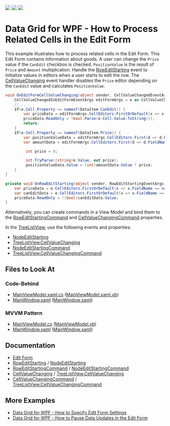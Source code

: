 <!-- default badges list -->
![](https://img.shields.io/endpoint?url=https://codecentral.devexpress.com/api/v1/VersionRange/393277465/21.2.2%2B)
[![](https://img.shields.io/badge/Open_in_DevExpress_Support_Center-FF7200?style=flat-square&logo=DevExpress&logoColor=white)](https://supportcenter.devexpress.com/ticket/details/T1037808)
[![](https://img.shields.io/badge/📖_How_to_use_DevExpress_Examples-e9f6fc?style=flat-square)](https://docs.devexpress.com/GeneralInformation/403183)
<!-- default badges end -->
# Data Grid for WPF - How to Process Related Cells in the Edit Form

This example illustrates how to process related cells in the Edit Form. This Edit Form contains information about goods. A user can change the `Price` value if the `CanEdit` checkbox is checked. `PositionValue` is the result of `Price` and `Amount` multiplication. Handle the [RowEditStarting](https://docs.devexpress.com/WPF/DevExpress.Xpf.Grid.TableView.RowEditStarting) event to initialize values in editors when a user starts to edit the row. The [CellValueChanging](https://docs.devexpress.com/WPF/DevExpress.Xpf.Grid.GridViewBase.CellValueChanging) event handler disables the `Price` editor depending on the `CanEdit` value and calculates `PositionValue`. 

```cs
void OnEditFormCellValueChanging(object sender, CellValueChangedEventArgs e) {
    CellValueChangedInEditFormEventArgs editFormArgs = e as CellValueChangedInEditFormEventArgs;
    //...
    if(e.Cell.Property == nameof(DataItem.CanEdit)) {
        var priceData = editFormArgs.CellEditors.FirstOrDefault(x => x.FieldName == nameof(DataItem.Price));
        priceData.ReadOnly = !bool.Parse(e.Cell.Value.ToString());
        return;     
    }
    if(e.Cell.Property == nameof(DataItem.Price)) {
        var positionValueData = editFormArgs.CellEditors.First(d => d.FieldName == nameof(DataItem.PositionValue));
        var amountData = editFormArgs.CellEditors.First(d => d.FieldName == nameof(DataItem.Amount));

         int price = 0;

         int.TryParse((string)e.Value, out price);
         positionValueData.Value = (int)amountData.Value * price;
    }
}

private void OnRowEditStarting(object sender, RowEditStartingEventArgs e) {
    var priceData = e.CellEditors.FirstOrDefault(x => x.FieldName == nameof(DataItem.Price));
    var canEditData = e.CellEditors.FirstOrDefault(x => x.FieldName == nameof(DataItem.CanEdit));
    priceData.ReadOnly = !(bool)canEditData.Value;
}

```

Alternatively, you can create commands in a View Model and bind them to the [RowEditStartingCommand](https://docs.devexpress.com/WPF/DevExpress.Xpf.Grid.TableView.RowEditStartingCommand) and [CellValueChangingCommand](https://docs.devexpress.com/WPF/DevExpress.Xpf.Grid.GridViewBase.CellValueChangingCommand) properties.

In the [TreeListView](https://docs.devexpress.com/WPF/DevExpress.Xpf.Grid.TreeListView), use the following events and properties: 
- [NodeEditStarting](https://docs.devexpress.com/WPF/DevExpress.Xpf.Grid.TreeListView.NodeEditStarting)
- [TreeListView.CellValueChanging](https://docs.devexpress.com/WPF/DevExpress.Xpf.Grid.TreeListView.CellValueChanging)
- [NodeEditStartingCommand](https://docs.devexpress.com/WPF/DevExpress.Xpf.Grid.TreeListView.NodeEditStartingCommand)
- [TreeListView.CellValueChangingCommand](https://docs.devexpress.com/WPF/DevExpress.Xpf.Grid.TreeListView.CellValueChangingCommand)

<!-- default file list -->

## Files to Look At

### Code-Behind
- [MainViewModel.xaml.cs](./CS/SynchronizeEditValuesInEditForm_CodeBehind/MainWindow.xaml.cs#L34-L55) ([MainViewModel.xaml.vb](./VB/SynchronizeEditValuesInEditForm_CodeBehind/MainWindow.xaml.vb#L42-L61))
- [MainWindow.xaml](./CS/SynchronizeEditValuesInEditForm_CodeBehind/MainWindow.xaml#L19) ([MainWindow.xaml](./VB/SynchronizeEditValuesInEditForm_CodeBehind/MainWindow.xaml#L19))

### MVVM Pattern
- [MainViewModel.cs](./CS/SynchronizeEditValuesInEditForm_MVVM/MainViewModel.cs#L38-L60) ([MainViewModel.vb](./Vb/SynchronizeEditValuesInEditForm_MVVM/MainViewModel.vb#L45-L65))
- [MainWindow.xaml](./CS/SynchronizeEditValuesInEditForm_MVVM/MainWindow.xaml#L22) ([MainWindow.xaml](./VB/SynchronizeEditValuesInEditForm_MVVM/MainWindow.xaml#L22))

<!-- default file list end -->

## Documentation

- [Edit Form](https://docs.devexpress.com/WPF/401667/controls-and-libraries/data-grid/data-editing-and-validation/modify-cell-values/edit-entire-row?v=21.2#edit-form)
- [RowEditStarting](https://docs.devexpress.com/WPF/DevExpress.Xpf.Grid.TableView.RowEditStarting) / [NodeEditStarting](https://docs.devexpress.com/WPF/DevExpress.Xpf.Grid.TreeListView.NodeEditStarting)
- [RowEditStartingCommand](https://docs.devexpress.com/WPF/DevExpress.Xpf.Grid.TableView.RowEditStartingCommand) / [NodeEditStartingCommand](https://docs.devexpress.com/WPF/DevExpress.Xpf.Grid.TreeListView.NodeEditStartingCommand)
- [CellValueChanging](https://docs.devexpress.com/WPF/DevExpress.Xpf.Grid.GridViewBase.CellValueChanging) / [TreeListView.CellValueChanging](https://docs.devexpress.com/WPF/DevExpress.Xpf.Grid.TreeListView.CellValueChanging)
- [CellValueChangingCommand](https://docs.devexpress.com/WPF/DevExpress.Xpf.Grid.GridViewBase.CellValueChangingCommand) / [TreeListView.CellValueChangingCommand](https://docs.devexpress.com/WPF/DevExpress.Xpf.Grid.TreeListView.CellValueChangingCommand)

## More Examples
- [Data Grid for WPF - How to Specify Edit Form Settings](https://github.com/DevExpress-Examples/wpf-data-grid-specify-edit-form-settings)
- [Data Grid for WPF - How to Pause Data Updates in the Edit Form](https://github.com/DevExpress-Examples/wpf-data-grid-edit-form-pause-updates)
